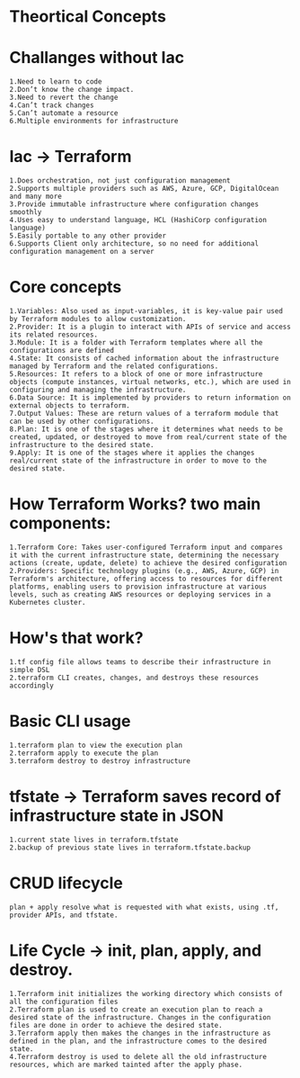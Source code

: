 # Theortical Concepts

# Challanges without Iac
    1.Need to learn to code
    2.Don’t know the change impact.
    3.Need to revert the change
    4.Can’t track changes
    5.Can’t automate a resource
    6.Multiple environments for infrastructure
# Iac -> Terraform
    1.Does orchestration, not just configuration management
    2.Supports multiple providers such as AWS, Azure, GCP, DigitalOcean and many more
    3.Provide immutable infrastructure where configuration changes smoothly
    4.Uses easy to understand language, HCL (HashiCorp configuration language)
    5.Easily portable to any other provider
    6.Supports Client only architecture, so no need for additional configuration management on a server
# Core concepts
    1.Variables: Also used as input-variables, it is key-value pair used by Terraform modules to allow customization.
    2.Provider: It is a plugin to interact with APIs of service and access its related resources.
    3.Module: It is a folder with Terraform templates where all the configurations are defined
    4.State: It consists of cached information about the infrastructure managed by Terraform and the related configurations.
    5.Resources: It refers to a block of one or more infrastructure objects (compute instances, virtual networks, etc.), which are used in configuring and managing the infrastructure.
    6.Data Source: It is implemented by providers to return information on external objects to terraform.
    7.Output Values: These are return values of a terraform module that can be used by other configurations.
    8.Plan: It is one of the stages where it determines what needs to be created, updated, or destroyed to move from real/current state of the infrastructure to the desired state.
    9.Apply: It is one of the stages where it applies the changes real/current state of the infrastructure in order to move to the desired state.
# How Terraform Works? two main components:
    1.Terraform Core: Takes user-configured Terraform input and compares it with the current infrastructure state, determining the necessary actions (create, update, delete) to achieve the desired configuration
    2.Providers: Specific technology plugins (e.g., AWS, Azure, GCP) in Terraform's architecture, offering access to resources for different platforms, enabling users to provision infrastructure at various levels, such as creating AWS resources or deploying services in a Kubernetes cluster.
# How's that work?
    1.tf config file allows teams to describe their infrastructure in simple DSL
    2.terraform CLI creates, changes, and destroys these resources accordingly
# Basic CLI usage
    1.terraform plan to view the execution plan
    2.terraform apply to execute the plan
    3.terraform destroy to destroy infrastructure
# tfstate -> Terraform saves record of infrastructure state in JSON
    1.current state lives in terraform.tfstate
    2.backup of previous state lives in terraform.tfstate.backup
# CRUD lifecycle
    plan + apply resolve what is requested with what exists, using .tf, provider APIs, and tfstate.
# Life Cycle -> init, plan, apply, and destroy.
    1.Terraform init initializes the working directory which consists of all the configuration files
    2.Terraform plan is used to create an execution plan to reach a desired state of the infrastructure. Changes in the configuration files are done in order to achieve the desired state.
    3.Terraform apply then makes the changes in the infrastructure as defined in the plan, and the infrastructure comes to the desired state.
    4.Terraform destroy is used to delete all the old infrastructure resources, which are marked tainted after the apply phase.

